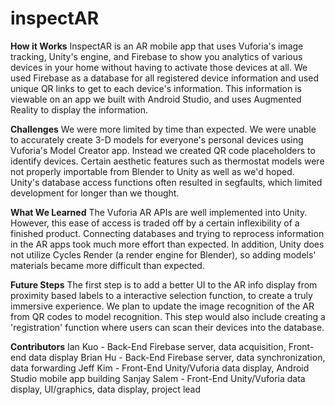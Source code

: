 # inspectAR
**How it Works**
InspectAR is an AR mobile app that uses Vuforia's image tracking, Unity's engine, and Firebase to show you analytics of various devices in your home without having to activate those devices at all. We used Firebase as a database for all registered device information and used unique QR links to get to each device's information. This information is viewable on an app we built with Android Studio, and uses Augmented Reality to display the information.

**Challenges**
We were more limited by time than expected. We were unable to accurately create 3-D models for everyone's personal devices using Vuforia's Model Creator app. Instead we created QR code placeholders to identify devices. Certain aesthetic features such as thermostat models were not properly importable from Blender to Unity as well as we'd hoped. Unity's database access functions often resulted in segfaults, which limited development for longer than we thought.

**What We Learned**
The Vuforia AR APIs are well implemented into Unity. However, this ease of access is traded off by a certain inflexibility of a finished product. Connecting databases and trying to reprocess information in the AR apps took much more effort than expected. In addition, Unity does not utilize Cycles Render (a render engine for Blender), so adding models' materials became more difficult than expected.

**Future Steps**
The first step is to add a better UI to the AR info display from proximity based labels to a interactive selection function, to create a truly immersive experience. We plan to update the image recognition of the AR from QR codes to model recognition. This step would also include creating a 'registration' function where users can scan their devices into the database.

**Contributors**
Ian Kuo - Back-End Firebase server, data acquisition, Front-end data display
Brian Hu - Back-End Firebase server, data synchronization, data forwarding
Jeff Kim - Front-End Unity/Vuforia data display, Android Studio mobile app building
Sanjay Salem - Front-End Unity/Vuforia data display, UI/graphics, data display, project lead
